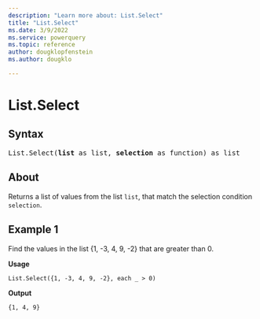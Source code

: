 ```yaml
---
description: "Learn more about: List.Select"
title: "List.Select"
ms.date: 3/9/2022
ms.service: powerquery
ms.topic: reference
author: dougklopfenstein
ms.author: dougklo

---
```

# List.Select

## Syntax

<pre>
List.Select(<b>list</b> as list, <b>selection</b> as function) as list
</pre>
  
## About

Returns a list of values from the list `list`, that match the selection condition `selection`.

## Example 1

Find the values in the list {1, -3, 4, 9, -2} that are greater than 0.

**Usage**

```powerquery-m
List.Select({1, -3, 4, 9, -2}, each _ > 0)
```

**Output**

`{1, 4, 9}`
